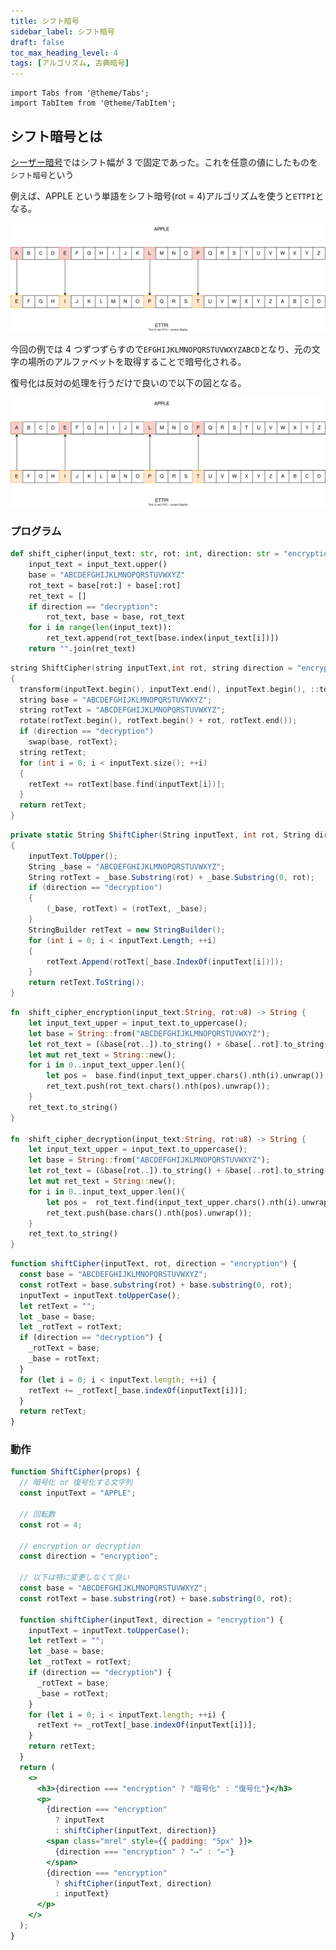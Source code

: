 ```yaml
---
title: シフト暗号
sidebar_label: シフト暗号
draft: false
toc_max_heading_level: 4
tags: [アルゴリズム, 古典暗号]
---
```


```mdx-code-block
import Tabs from '@theme/Tabs';
import TabItem from '@theme/TabItem';
```

## シフト暗号とは

[シーザー暗号](/docs/Cryptography/classical-cipher/caesar-cipher)ではシフト幅が 3 で固定であった。これを任意の値にしたものを`シフト暗号`という

例えば、APPLE という単語をシフト暗号(rot = 4)アルゴリズムを使うと`ETTPI`となる。

![イメージ図](/img/svg/Cryptography/classical-cipher/shift-cipher/shift-cipher-1.drawio.svg "シフト暗号 暗号化")

今回の例では 4 つずつずらすので`EFGHIJKLMNOPQRSTUVWXYZABCD`となり、元の文字の場所のアルファベットを取得することで暗号化される。

復号化は反対の処理を行うだけで良いので以下の図となる。

![イメージ図](/img/svg/Cryptography/classical-cipher/shift-cipher/shift-cipher-2.drawio.svg "シフト暗号 復号化")

### プログラム

<Tabs groupId="code">
<TabItem value="python" label="Python" default>

```python title="shift-cipher.py"
def shift_cipher(input_text: str, rot: int, direction: str = "encryption"):
    input_text = input_text.upper()
    base = "ABCDEFGHIJKLMNOPQRSTUVWXYZ"
    rot_text = base[rot:] + base[:rot]
    ret_text = []
    if direction == "decryption":
        rot_text, base = base, rot_text
    for i in range(len(input_text)):
        ret_text.append(rot_text[base.index(input_text[i])])
    return "".join(ret_text)
```

</TabItem>
  <TabItem value="C++" label="C++">

```cpp title="shift-cipher.cpp"
string ShiftCipher(string inputText,int rot, string direction = "encryption")
{
  transform(inputText.begin(), inputText.end(), inputText.begin(), ::toupper);
  string base = "ABCDEFGHIJKLMNOPQRSTUVWXYZ";
  string rotText = "ABCDEFGHIJKLMNOPQRSTUVWXYZ";
  rotate(rotText.begin(), rotText.begin() + rot, rotText.end());
  if (direction == "decryption")
    swap(base, rotText);
  string retText;
  for (int i = 0; i < inputText.size(); ++i)
  {
    retText += rotText[base.find(inputText[i])];
  }
  return retText;
}

```

  </TabItem>
  <TabItem value="C#" label="C#">

```csharp title="shift-cipher.cs"
private static String ShiftCipher(String inputText, int rot, String direction = "encryption")
{
    inputText.ToUpper();
    String _base = "ABCDEFGHIJKLMNOPQRSTUVWXYZ";
    String rotText = _base.Substring(rot) + _base.Substring(0, rot);
    if (direction == "decryption")
    {
        (_base, rotText) = (rotText, _base);
    }
    StringBuilder retText = new StringBuilder();
    for (int i = 0; i < inputText.Length; ++i)
    {
        retText.Append(rotText[_base.IndexOf(inputText[i])]);
    }
    return retText.ToString();
}
```

  </TabItem>
  <TabItem value="Rust" label="Rust">

```rust title="caesar-cipher.rs"
fn  shift_cipher_encryption(input_text:String, rot:u8) -> String {
    let input_text_upper = input_text.to_uppercase();
    let base = String::from("ABCDEFGHIJKLMNOPQRSTUVWXYZ");
    let rot_text = (&base[rot..]).to_string() + &base[..rot].to_string();
    let mut ret_text = String::new();
    for i in 0..input_text_upper.len(){
        let pos =  base.find(input_text_upper.chars().nth(i).unwrap()).unwrap();
        ret_text.push(rot_text.chars().nth(pos).unwrap());
    }
    ret_text.to_string()
}

fn  shift_cipher_decryption(input_text:String, rot:u8) -> String {
    let input_text_upper = input_text.to_uppercase();
    let base = String::from("ABCDEFGHIJKLMNOPQRSTUVWXYZ");
    let rot_text = (&base[rot..]).to_string() + &base[..rot].to_string();
    let mut ret_text = String::new();
    for i in 0..input_text_upper.len(){
        let pos =  rot_text.find(input_text_upper.chars().nth(i).unwrap()).unwrap();
        ret_text.push(base.chars().nth(pos).unwrap());
    }
    ret_text.to_string()
}
```

  </TabItem>
  <TabItem value="JavaScript" label="JavaScript">

```js title="shift-cipher.js"
function shiftCipher(inputText, rot, direction = "encryption") {
  const base = "ABCDEFGHIJKLMNOPQRSTUVWXYZ";
  const rotText = base.substring(rot) + base.substring(0, rot);
  inputText = inputText.toUpperCase();
  let retText = "";
  let _base = base;
  let _rotText = rotText;
  if (direction == "decryption") {
    _rotText = base;
    _base = rotText;
  }
  for (let i = 0; i < inputText.length; ++i) {
    retText += _rotText[_base.indexOf(inputText[i])];
  }
  return retText;
}
```

  </TabItem>
</Tabs>

### 動作

```jsx live
function ShiftCipher(props) {
  // 暗号化 or 復号化する文字列
  const inputText = "APPLE";

  // 回転数
  const rot = 4;

  // encryption or decryption
  const direction = "encryption";

  // 以下は特に変更しなくて良い
  const base = "ABCDEFGHIJKLMNOPQRSTUVWXYZ";
  const rotText = base.substring(rot) + base.substring(0, rot);

  function shiftCipher(inputText, direction = "encryption") {
    inputText = inputText.toUpperCase();
    let retText = "";
    let _base = base;
    let _rotText = rotText;
    if (direction == "decryption") {
      _rotText = base;
      _base = rotText;
    }
    for (let i = 0; i < inputText.length; ++i) {
      retText += _rotText[_base.indexOf(inputText[i])];
    }
    return retText;
  }
  return (
    <>
      <h3>{direction === "encryption" ? "暗号化" : "復号化"}</h3>
      <p>
        {direction === "encryption"
          ? inputText
          : shiftCipher(inputText, direction)}
        <span class="mrel" style={{ padding: "5px" }}>
          {direction === "encryption" ? "→" : "←"}
        </span>
        {direction === "encryption"
          ? shiftCipher(inputText, direction)
          : inputText}
      </p>
    </>
  );
}
```
